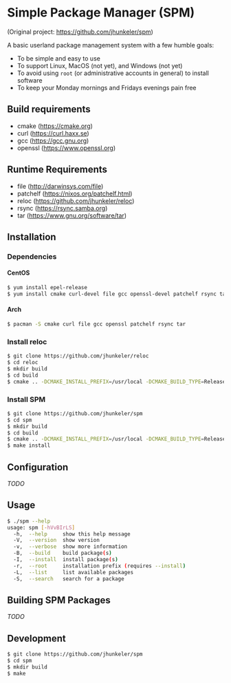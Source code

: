 # Simple Package Manager (SPM)

(Original project: https://github.com/jhunkeler/spm)

A basic userland package management system with a few humble goals:

- To be simple and easy to use
- To support Linux, MacOS (not yet), and Windows (not yet)
- To avoid using `root` (or administrative accounts in general) to install software
- To keep your Monday mornings and Fridays evenings pain free

## Build requirements

- cmake (https://cmake.org)
- curl (https://curl.haxx.se)
- gcc (https://gcc.gnu.org)
- openssl (https://www.openssl.org)

## Runtime Requirements

- file (http://darwinsys.com/file)
- patchelf (https://nixos.org/patchelf.html)
- reloc (https://github.com/jhunkeler/reloc)
- rsync (https://rsync.samba.org)
- tar (https://www.gnu.org/software/tar)

## Installation

### Dependencies

#### CentOS

```bash
$ yum install epel-release
$ yum install cmake curl-devel file gcc openssl-devel patchelf rsync tar
```

#### Arch

```bash
$ pacman -S cmake curl file gcc openssl patchelf rsync tar
```

### Install reloc

```bash
$ git clone https://github.com/jhunkeler/reloc
$ cd reloc
$ mkdir build
$ cd build
$ cmake .. -DCMAKE_INSTALL_PREFIX=/usr/local -DCMAKE_BUILD_TYPE=Release
```

### Install SPM

```bash
$ git clone https://github.com/jhunkeler/spm
$ cd spm
$ mkdir build
$ cd build
$ cmake .. -DCMAKE_INSTALL_PREFIX=/usr/local -DCMAKE_BUILD_TYPE=Release
$ make install
```

## Configuration

_TODO_

## Usage

```bash
$ ./spm --help
usage: spm [-hVvBIrLS]
  -h,  --help     show this help message
  -V,  --version  show version
  -v,  --verbose  show more information
  -B,  --build    build package(s)
  -I,  --install  install package(s)
  -r,  --root     installation prefix (requires --install)
  -L,  --list     list available packages
  -S,  --search   search for a package
```

## Building SPM Packages

_TODO_

## Development

```bash
$ git clone https://github.com/jhunkeler/spm
$ cd spm
$ mkdir build
$ make
```


